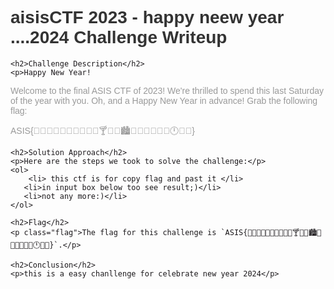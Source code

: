 <!DOCTYPE html>
<html>
<head>
    <style>
        body {
            font-family: Arial, sans-serif;
            color:#1B181B;
        }
        h1 {
            color: #333;
        }
        h2 {
            color: #666;
        }
        p {
            color: #999;
        }
        .flag {
            color: red;
            font-weight: bold;
        }
    </style>
</head>
<body>
    <h1>aisisCTF 2023 - happy neew year ....2024 Challenge Writeup</h1>

    <h2>Challenge Description</h2>
    <p>Happy New Year!
Welcome to the final ASIS CTF of 2023! We're thrilled to spend this last Saturday of the year with you. Oh, and a Happy New Year in advance! Grab the following flag:

ASIS{🎈🍻💃🌃🎆🎇🍾🎉🎊🍷🍸🍹🍺🏙️🍆🗻🥃🥂🕺🌉🕛🥳👯}
</p>

    <h2>Solution Approach</h2>
    <p>Here are the steps we took to solve the challenge:</p>
    <ol>
        <li> this ctf is for copy flag and past it </li>
       <li>in input box below too see result;)</li>
       <li>not any more:)</li>
    </ol>

    <h2>Flag</h2>
    <p class="flag">The flag for this challenge is `ASIS{🎈🍻💃🌃🎆🎇🍾🎉🎊🍷🍸🍹🍺🏙️🍆🗻🥃🥂🕺🌉🕛🥳👯}`.</p>

    <h2>Conclusion</h2>
    <p>this is a easy chanllenge for celebrate new year 2024</p>
</body>
</html>
